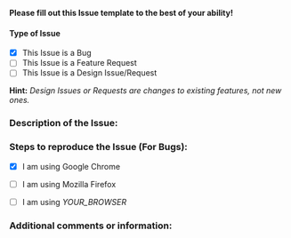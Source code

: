 **Please fill out this Issue template to the best of your ability!**

#### Type of Issue
- [x] This Issue is a Bug
- [ ] This Issue is a Feature Request
- [ ] This Issue is a Design Issue/Request

**Hint:** *Design Issues or Requests are changes to existing features, not new ones.*

### Description of the Issue:



### Steps to reproduce the Issue (For Bugs):

- [x] I am using Google Chrome
- [ ] I am using Mozilla Firefox
- [ ] I am using *YOUR_BROWSER*



### Additional comments or information:
